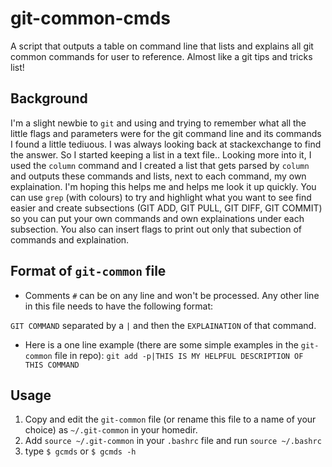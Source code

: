 # git-common-cmds
A script that outputs a table on command line that lists and explains all git common commands for user to reference. Almost like a git tips and tricks list!

## Background
I'm a slight newbie to ```git``` and using and trying to remember what all the little flags and parameters were for the git command line and its commands I found a little tediuous. I was always looking back at stackexchange to find the answer. So I started keeping a list in a text file.. Looking more into it, I used the ```column``` command and I created a list that gets parsed by ```column``` and outputs these commands and lists, next to each command, my own explaination. I'm hoping this helps me and helps me look it up quickly. You can use ```grep``` (with colours) to try and highlight what you want to see find easier and create subsections (GIT ADD, GIT PULL, GIT DIFF, GIT COMMIT) so you can put your own commands and own explainations under each subsection.
You also can insert flags to print out only that subection of commands and explaination.

## Format of ```git-common``` file
* Comments ```#``` can be on any line and won't be processed. Any other line in this file needs to have the following format:

```GIT COMMAND``` separated by a `|` and then the ```EXPLAINATION``` of that command. 
* Here is a one line example (there are some simple examples in the ```git-common``` file in repo): 
```git add -p|THIS IS MY HELPFUL DESCRIPTION OF THIS COMMAND```

## Usage
1. Copy and edit the ```git-common``` file (or rename this file to a name of your choice) as ```~/.git-common``` in your homedir. 
2.  Add ```source ~/.git-common``` in your ```.bashrc``` file and run ```source ~/.bashrc```
3. type ```$ gcmds``` or ```$ gcmds -h```
